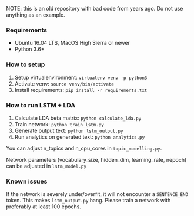 NOTE: this is an old repository with bad code from years ago. Do not use anything as an example.

### Requirements
- Ubuntu 16.04 LTS, MacOS High Sierra or newer
- Python 3.6+


### How to setup
1. Setup virtualenvironment: `virtualenv venv -p python3`
2. Activate venv: `source venv/bin/activate`
3. Install requirements: `pip install -r requirements.txt`

### How to run LSTM + LDA

1. Calculate LDA beta matrix: `python calculate_lda.py`
2. Train network: `python train_lstm.py`
3. Generate output text: `python lstm_output.py`
4. Run analytics on generated text: `python analytics.py`

You can adjust n_topics and n_cpu_cores in `topic_modelling.py`.

Network parameters (vocabulary_size, hidden_dim, learning_rate, nepoch) can be adjusted in `lstm_model.py`

### Known issues

If the network is severely under/overfit, it will not encounter a `SENTENCE_END` token. This makes `lstm_output.py` hang. Please train a network with preferably at least 100 epochs.

